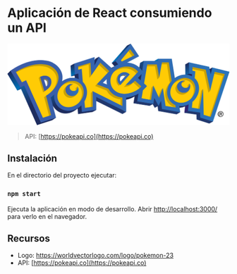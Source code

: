 # Aplicación de React consumiendo un API

![Logo Pokemon](src/logo.svg)

> API: [https://pokeapi.co](https://pokeapi.co) 

## Instalación

En el directorio del proyecto ejecutar:

### `npm start`

Ejecuta la aplicación en modo de desarrollo.
Abrir [http://localhost:3000/](http://localhost:3000/) para verlo en el navegador.

## Recursos
- Logo: https://worldvectorlogo.com/logo/pokemon-23
- API: [https://pokeapi.co](https://pokeapi.co) 